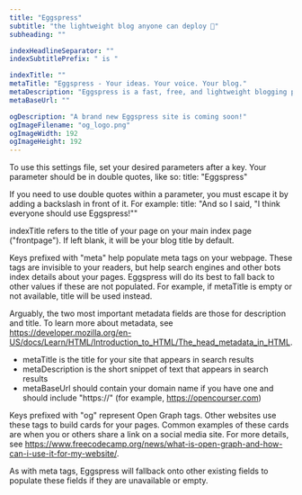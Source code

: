 ```yaml
---
title: "Eggspress"
subtitle: "the lightweight blog anyone can deploy 🐣"
subheading: ""

indexHeadlineSeparator: ""
indexSubtitlePrefix: " is "

indexTitle: ""
metaTitle: "Eggspress - Your ideas. Your voice. Your blog."
metaDescription: "Eggspress is a fast, free, and lightweight blogging platform that you control. Designed for easy deployment, Eggspress lets anyone with a little technical know-how launch their very own site. Publish as you please."
metaBaseUrl: ""

ogDescription: "A brand new Eggspress site is coming soon!"
ogImageFilename: "og_logo.png"
ogImageWidth: 192
ogImageHeight: 192
---
```


To use this settings file, set your desired parameters after a key. Your parameter should be in double quotes, like so:
title: "Eggspress"

If you need to use double quotes within a parameter, you must escape it by adding a backslash in front of it. For example:
title: "And so I said, \"I think everyone should use Eggspress!\""

indexTitle refers to the title of your page on your main index page ("frontpage"). If left blank, it will be your blog title by default.

Keys prefixed with "meta" help populate meta tags on your webpage. These tags are invisible to your readers, but help search engines and other bots index details about your pages. Eggspress will do its best to fall back to other values if these are not populated. For example, if metaTitle is empty or not available, title will be used instead.

Arguably, the two most important metadata fields are those for description and title. To learn more about metadata, see https://developer.mozilla.org/en-US/docs/Learn/HTML/Introduction_to_HTML/The_head_metadata_in_HTML.

- metaTitle is the title for your site that appears in search results
- metaDescription is the short snippet of text that appears in search results
- metaBaseUrl should contain your domain name if you have one and should include "https://" (for example, https://opencourser.com)

Keys prefixed with "og" represent Open Graph tags. Other websites use these tags to build cards for your pages. Common examples of these cards are when you or others share a link on a social media site. For more details, see https://www.freecodecamp.org/news/what-is-open-graph-and-how-can-i-use-it-for-my-website/.

As with meta tags, Eggspress will fallback onto other existing fields to populate these fields if they are unavailable or empty.
